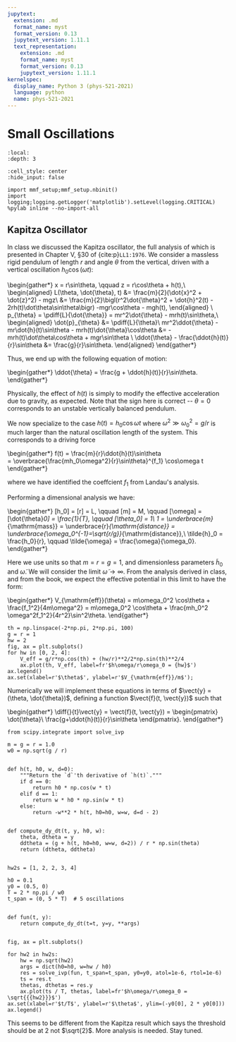 ```yaml
---
jupytext:
  extension: .md
  format_name: myst
  format_version: 0.13
  jupytext_version: 1.11.1
  text_representation:
    extension: .md
    format_name: myst
    format_version: 0.13
    jupytext_version: 1.11.1
kernelspec:
  display_name: Python 3 (phys-521-2021)
  language: python
  name: phys-521-2021
---
```


Small Oscillations
==================

```{contents} Contents
:local:
:depth: 3
```

```{code-cell} ipython3
:cell_style: center
:hide_input: false

import mmf_setup;mmf_setup.nbinit()
import logging;logging.getLogger('matplotlib').setLevel(logging.CRITICAL)
%pylab inline --no-import-all
```

## Kapitza Oscillator

In class we discussed the Kapitza oscillator, the full analysis of which is presented
in Chapter V, §30 of {cite:p}`LL1:1976`.  We consider a massless rigid pendulum of
length $r$ and angle $\theta$ from the vertical, driven with a vertical oscillation
$h_0\cos(\omega t)$:

\begin{gather*}
    x = r\sin\theta, \qquad z = r\cos\theta + h(t),\\
    \begin{aligned}
      L(\theta, \dot{\theta}, t) 
        &= \frac{m}{2}(\dot{x}^2 + \dot{z}^2) - mgz\\
        &= \frac{m}{2}\bigl(r^2\dot{\theta}^2 + \dot{h}^2(t) - 2rh(t)\dot\theta\sin\theta\bigr)
            -mgr\cos\theta - mgh(t),
    \end{aligned} \\
    p_{\theta} = \pdiff{L}{\dot{\theta}} 
               = mr^2\dot{\theta} - mrh(t)\sin\theta,\\
    \begin{aligned}
      \dot{p}_{\theta} &= \pdiff{L}{\theta}\\
      mr^2\ddot{\theta} - mr\dot{h}(t)\sin\theta - mrh(t)\dot{\theta}\cos\theta 
      &= - mrh(t)\dot\theta\cos\theta + mgr\sin\theta \\
      \ddot{\theta} - \frac{\ddot{h}(t)}{r}\sin\theta
      &= \frac{g}{r}\sin\theta.
    \end{aligned}
\end{gather*}

Thus, we end up with the following equation of motion:

\begin{gather*}
  \ddot{\theta} = \frac{g + \ddot{h}(t)}{r}\sin\theta.
\end{gather*}

Physically, the effect of $h(t)$ is simply to modify the effective acceleration due to
gravity, as expected.  Note that the sign here is correct -- $\theta=0$ corresponds to an
unstable vertically balanced pendulum.

We now specialize to the case $h(t) = h_0\cos\omega t$ where $\omega^2 \gg \omega_0^2 = g/r$ is much
larger than the natural oscillation length of the system.  This corresponds to a driving
force

\begin{gather*}
  f(t) = \frac{m}{r}\ddot{h}(t)\sin\theta  
  = \overbrace{\frac{mh_0\omega^2}{r}\sin\theta}^{f_1}
  \cos\omega t
\end{gather*}

where we have identified the coeffcient $f_1$ from Landau's analysis.

Performing a dimensional analysis we have:

\begin{gather*}
  [h_0] = [r] = L, \qquad
  [m] = M, \qquad
  [\omega] = [\dot{\theta}_0] = \frac{1}{T}, \qquad
  [\theta_0] = 1\\
  1 = \underbrace{m}_{\mathrm{mass}} 
    = \underbrace{r}_{\mathrm{distance}} 
    = \underbrace{\omega_0^{-1}=\sqrt{r/g}}_{\mathrm{distance}},\\
  \tilde{h}_0 = \frac{h_0}{r}, \qquad
  \tilde{\omega} = \frac{\omega}{\omega_0}.
\end{gather*}

Here we use units so that $m=r=g=1$, and dimensionless parameters $\tilde{h}_0$ and
$\tilde{\omega}$.  We will consider the limit $\tilde{\omega} \rightarrow \infty$.  From
the analysis derived in class, and from the book, we expect the effective potential in
this limit to have the form:

\begin{gather*}
  V_{\mathrm{eff}}(\theta) 
  = m\omega_0^2 \cos\theta + \frac{f_1^2}{4m\omega^2}
  = m\omega_0^2 \cos\theta + \frac{mh_0^2 \omega^2f_1^2}{4r^2}\sin^2\theta.
\end{gather*}

```{code-cell} ipython3
th = np.linspace(-2*np.pi, 2*np.pi, 100)
g = r = 1
hw = 2
fig, ax = plt.subplots()
for hw in [0, 2, 4]:
    V_eff = g/r*np.cos(th) + (hw/r)**2/2*np.sin(th)**2/4
    ax.plot(th, V_eff, label=fr'$h\omega/r\omega_0 = {hw}$')
ax.legend()
ax.set(xlabel=r'$\theta$', ylabel=r'$V_{\mathrm{eff}}/m$');
```

Numerically we will implement these equations in terms of $\vect{y} = (\theta,
\dot{\theta})$, defining a function $\vect{f}(t, \vect{y})$ such that

\begin{gather*}
  \diff{}{t}\vect{y} = \vect{f}(t, \vect{y}) = \begin{pmatrix}
    \dot{\theta}\\
    \frac{g+\ddot{h}(t)}{r}\sin\theta
  \end{pmatrix}.
\end{gather*}

```{code-cell} ipython3
from scipy.integrate import solve_ivp

m = g = r = 1.0
w0 = np.sqrt(g / r)


def h(t, h0, w, d=0):
    """Return the `d`'th derivative of `h(t)`."""
    if d == 0:
        return h0 * np.cos(w * t)
    elif d == 1:
        return w * h0 * np.sin(w * t)
    else:
        return -w**2 * h(t, h0=h0, w=w, d=d - 2)


def compute_dy_dt(t, y, h0, w):
    theta, dtheta = y
    ddtheta = (g + h(t, h0=h0, w=w, d=2)) / r * np.sin(theta)
    return (dtheta, ddtheta)


hw2s = [1, 2, 2, 3, 4]

h0 = 0.1
y0 = (0.5, 0)
T = 2 * np.pi / w0
t_span = (0, 5 * T)  # 5 oscillations


def fun(t, y):
    return compute_dy_dt(t=t, y=y, **args)


fig, ax = plt.subplots()

for hw2 in hw2s:
    hw = np.sqrt(hw2)
    args = dict(h0=h0, w=hw / h0)
    res = solve_ivp(fun, t_span=t_span, y0=y0, atol=1e-6, rtol=1e-6)
    ts = res.t
    thetas, dthetas = res.y
    ax.plot(ts / T, thetas, label=fr'$h\omega/r\omega_0 = \sqrt{{{hw2}}}$')
ax.set(xlabel=r'$t/T$', ylabel=r'$\theta$', ylim=(-y0[0], 2 * y0[0]))
ax.legend()
```

This seems to be different from the Kapitza result which says the threshold should be at
$2$ not $\sqrt{2}$.  More analysis is needed. Stay tuned.
